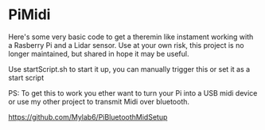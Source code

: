 # PiMidi
Here's some very basic code to get a theremin like instament working with a Rasberry Pi and a Lidar sensor. 
Use at your own risk, this project is no longer maintained, but shared in hope it may be useful. 

Use startScript.sh to start it up, you can manually trigger this or set it as a start script

PS: To get this to work you ether want to turn your Pi into a USB midi device or use my other project to transmit Midi over bluetooth.

https://github.com/Mylab6/PiBluetoothMidSetup
